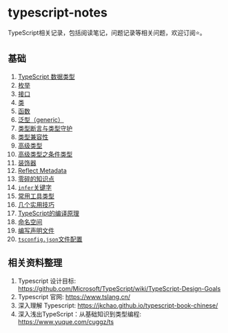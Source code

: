 # typescript-notes
TypeScript相关记录，包括阅读笔记，问题记录等相关问题，欢迎订阅⭐️。

## 基础

1. [TypeScript 数据类型](https://github.com/flyfreely-lss/typescript-notes/blob/main/notes/1-TypeScript%E6%95%B0%E6%8D%AE%E7%B1%BB%E5%9E%8B.md)
2. [枚举](https://github.com/flyfreely-lss/typescript-notes/blob/main/notes/2-%E6%9E%9A%E4%B8%BE.md)
3. [接口](https://github.com/flyfreely-lss/typescript-notes/blob/main/notes/3-%E6%8E%A5%E5%8F%A3.md)
4. [类](https://github.com/flyfreely-lss/typescript-notes/blob/main/notes/4-%E7%B1%BB.md)
5. [函数](https://github.com/flyfreely-lss/typescript-notes/blob/main/notes/5-%E5%87%BD%E6%95%B0.md)
6. [泛型（generic）](https://github.com/flyfreely-lss/typescript-notes/blob/main/notes/6-%E8%8C%83%E5%9E%8B.md)
7. [类型断言与类型守护](https://github.com/flyfreely-lss/typescript-notes/blob/main/notes/7-%E7%B1%BB%E5%9E%8B%E6%96%AD%E8%A8%80%E4%B8%8E%E7%B1%BB%E5%9E%8B%E5%AE%88%E5%8D%AB.md)
8. [类型兼容性](https://github.com/flyfreely-lss/typescript-notes/blob/main/notes/8-%E7%B1%BB%E5%9E%8B%E5%85%BC%E5%AE%B9%E6%80%A7.md)
9. [高级类型](https://github.com/flyfreely-lss/typescript-notes/blob/main/notes/9.1-%E9%AB%98%E7%BA%A7%E7%B1%BB%E5%9E%8B.md)
10. [高级类型之条件类型](https://github.com/flyfreely-lss/typescript-notes/blob/main/notes/9.2-%E9%AB%98%E7%BA%A7%E7%B1%BB%E5%9E%8B%E4%B9%8B%E6%9D%A1%E4%BB%B6%E7%B1%BB%E5%9E%8B.md)
11. [装饰器](https://github.com/flyfreely-lss/typescript-notes/blob/main/notes/10-%E8%A3%85%E9%A5%B0%E5%99%A8.md)
12. [Reflect Metadata](https://github.com/flyfreely-lss/typescript-notes/blob/main/notes/11-Reflect%20Metadata.md)
13. [零碎的知识点](https://github.com/flyfreely-lss/typescript-notes/blob/main/notes/12-%E9%9B%B6%E7%A2%8E%E7%9A%84%E7%9F%A5%E8%AF%86%E7%82%B9.md)
14. [`infer`关键字](https://github.com/flyfreely-lss/typescript-notes/blob/main/notes/13-infer%E5%85%B3%E9%94%AE%E5%AD%97.md)
15. [常用工具类型](https://github.com/flyfreely-lss/typescript-notes/blob/main/notes/14-%E5%B8%B8%E7%94%A8%E5%B7%A5%E5%85%B7%E7%B1%BB%E5%9E%8B.md)
16. [几个实用技巧](https://github.com/flyfreely-lss/typescript-notes/blob/main/notes/15-%E5%87%A0%E4%B8%AA%E5%AE%9E%E7%94%A8%E6%8A%80%E5%B7%A7.md)
17. [TypeScript的编译原理](https://github.com/flyfreely-lss/typescript-notes/blob/main/notes/16-TypeScript%E7%9A%84%E7%BC%96%E8%AF%91%E5%8E%9F%E7%90%86.md)
18. [命名空间](https://github.com/flyfreely-lss/typescript-notes/blob/main/notes/17-%E5%91%BD%E5%90%8D%E7%A9%BA%E9%97%B4.md)
19. [编写声明文件](https://github.com/flyfreely-lss/typescript-notes/blob/main/notes/18-%E7%BC%96%E5%86%99%E5%A3%B0%E6%98%8E%E6%96%87%E4%BB%B6.md)
20. [`tsconfig.json`文件配置](https://github.com/flyfreely-lss/typescript-notes/blob/main/notes/19-tsconfig.json%E6%96%87%E4%BB%B6%E9%85%8D%E7%BD%AE.md)

## 相关资料整理

1. Typescript 设计目标: https://github.com/Microsoft/TypeScript/wiki/TypeScript-Design-Goals
2. Typescript 官网: https://www.tslang.cn/
3. 深入理解 Typescript: https://jkchao.github.io/typescript-book-chinese/
4. 深入浅出TypeScript：从基础知识到类型编程: https://www.yuque.com/cuggz/ts
